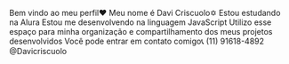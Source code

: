 Bem vindo ao meu perfil❤️
    Meu nome é Davi Criscuolo✡️
Estou estudando na Alura
Estou me desenvolvendo na linguagem JavaScript
Utilizo esse espaço para minha organização e compartilhamento dos meus projetos desenvolvidos
   Você pode entrar em contato comigo📞
   (11) 91618-4892
   @Davicriscuolo

